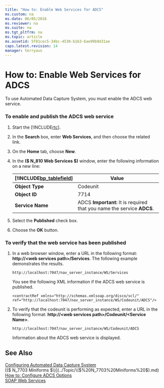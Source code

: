 ```yaml
---
title: "How to: Enable Web Services for ADCS"
ms.custom: na
ms.date: 06/05/2016
ms.reviewer: na
ms.suite: na
ms.tgt_pltfrm: na
ms.topic: article
ms.assetid: 5f81cec5-34bc-4530-b1b3-6ae99b9d31ae
caps.latest.revision: 14
manager: terryaus
---
```

# How to: Enable Web Services for ADCS
To use Automated Data Capture System, you must enable the ADCS web service.  
  
### To enable and publish the ADCS web service  
  
1.  Start the [!INCLUDE[rtc](includes/rtc_md.md)].  
  
2.  In the **Search** box, enter **Web Services**, and then choose the related link.  
  
3.  On the **Home** tab, choose **New**.  
  
4.  In the **\($ N\_810 Web Services $\)** window, enter the following information on a new line:  
  
    |[!INCLUDE[bp_tablefield](includes/bp_tablefield_md.md)]|Value|  
    |---------------------------------|-----------|  
    |**Object Type**|Codeunit|  
    |**Object ID**|7714|  
    |**Service Name**|ADCS **Important:**  It is required that you name the service **ADCS**.|  
  
5.  Select the **Published** check box.  
  
6.  Choose the **OK** button.  
  
### To verify that the web service has been published  
  
1.  In a web browser window, enter a URL in the following format:  **http:\/\/\<web services path\>\/Services**. The following example demonstrates the results.  
  
    ```  
    http://localhost:7047/nav_server_instance/WS/Services  
    ```  
  
     You see the following XML information if the ADCS web service is published.  
  
    ```  
    <contractRef xmlns="http://schemas.xmlsoap.org/disco/scl/" ref="http://localhost:7047/nav_server_instance/WS/Codeunit/ADCS"/>  
    ```  
  
2.  To verify that the codeunit is performing as expected, enter a URL in the following format: **http:\/\/\<web services path\>\/Codeunit\/\<Service Name\>**.  
  
    ```  
    http://localhost:7047/nav_server_instance/WS/Codeunit/ADCS  
    ```  
  
     Information about the ADCS web service is displayed.  
  
## See Also  
 [Configuring Automated Data Capture System](Configuring-Automated-Data-Capture-System.md)   
 [\($ N\_7703 Miniforms $\)](../Topic/\($%20N_7703%20Miniforms%20$\).md)   
 [How to: Configure ADCS Options](../Topic/How%20to:%20Configure%20ADCS%20Options.md)   
 [SOAP Web Services](SOAP-Web-Services.md)